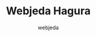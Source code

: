---
title: "Webjeda Hagura"
github: https://github.com/sharu725/hagura
demo: http://webjeda.com/hagura
author: webjeda
ssg:
  - Jekyll
cms:
  - No Cms
---
